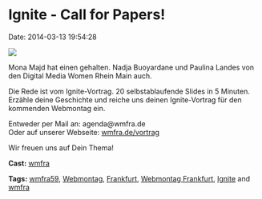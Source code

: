 Ignite - Call for Papers!
=========================

Date: 2014-03-13 19:54:28

[![](http://i.vimeocdn.com/video/467752832_200x150.jpg)](http://vimeo.com/89029359)

Mona Majd hat einen gehalten. Nadja Buoyardane und Paulina Landes von
den Digital Media Women Rhein Main auch.

Die Rede ist vom Ignite-Vortrag. 20 selbstablaufende Slides in 5
Minuten. Erzähle deine Geschichte und reiche uns deinen Ignite-Vortrag
für den kommenden Webmontag ein.

Entweder per Mail an: agenda\@wmfra.de\
Oder auf unserer Webseite: [wmfra.de/vortrag](http://wmfra.de/vortrag)

Wir freuen uns auf Dein Thema!

**Cast:** [wmfra](http://vimeo.com/wmfra)

**Tags:** [wmfra59](http://vimeo.com/tag:wmfra59),
[Webmontag](http://vimeo.com/tag:Webmontag),
[Frankfurt](http://vimeo.com/tag:Frankfurt), [Webmontag
Frankfurt](http://vimeo.com/tag:Webmontag+Frankfurt),
[Ignite](http://vimeo.com/tag:Ignite) and
[wmfra](http://vimeo.com/tag:wmfra)
